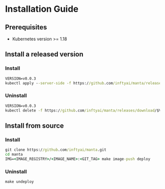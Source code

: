# Installation Guide

## Prerequisites

* Kubernetes version >= 1.18

## Install a released version

### Install

```cmd
VERSION=v0.0.3
kubectl apply --server-side -f https://github.com/inftyai/manta/releases/download/$VERSION/manifests.yaml
```

### Uninstall

```cmd
VERSION=v0.0.3
kubectl delete -f https://github.com/inftyai/manta/releases/download/$VERSION/manifests.yaml
```

## Install from source

### Install

```cmd
git clone https://github.com/inftyai/manta.git
cd manta
IMG=<IMAGE_REGISTRY>/<IMAGE_NAME>:<GIT_TAG> make image-push deploy
```

### Uninstall

```cmd
make undeploy
```

